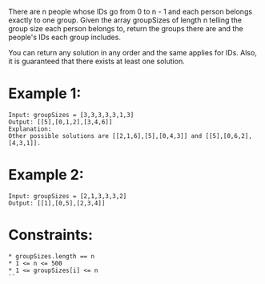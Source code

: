 ﻿﻿﻿﻿﻿There are n people whose IDs go from 0 to n - 1 and each person belongs exactly to one group. Given the array groupSizes of length n telling the group size each person belongs to, return the groups there are and the people's IDs each group includes.You can return any solution in any order and the same applies for IDs. Also, it is guaranteed that there exists at least one solution.  # Example 1:```Input: groupSizes = [3,3,3,3,3,1,3]Output: [[5],[0,1,2],[3,4,6]]Explanation: Other possible solutions are [[2,1,6],[5],[0,4,3]] and [[5],[0,6,2],[4,3,1]].```# Example 2:```Input: groupSizes = [2,1,3,3,3,2]Output: [[1],[0,5],[2,3,4]]```# Constraints:```* groupSizes.length == n* 1 <= n <= 500* 1 <= groupSizes[i] <= n``